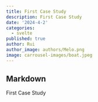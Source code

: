 ```yaml
---
title: First Case Study
description: First Case Study
date: '2024-4-2'
categories:
  - svelte
published: true
author: Rui
author_image: authors/Melo.png
image: carrousel-images/boat.jpeg
---
```


## Markdown

First Case Study
